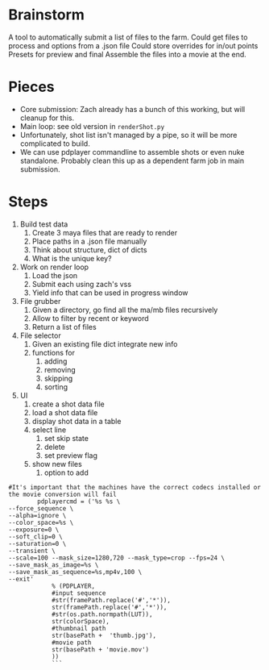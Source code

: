 # Brainstorm

A tool to automatically submit a list of files to the farm.
Could get files to process and options from a .json file
Could store overrides for in/out points
Presets for preview and final
Assemble the files into a movie at the end.

# Pieces

- Core submission: Zach already has a bunch of this working, but will cleanup for this.
- Main loop: see old version in `renderShot.py`
- Unfortunately, shot list isn't managed by a pipe, so it will be more complicated to build.
- We can use pdplayer commandline to assemble shots or even nuke standalone. Probably clean this up as a dependent farm job in main submission.

# Steps
1. Build test data
   1. Create 3 maya files that are ready to render
   2. Place paths in a .json file manually
   3. Think about structure, dict of dicts
   4. What is the unique key?
2. Work on render loop
   1. Load the json
   2. Submit each using zach's vss
   3. Yield info that can be used in progress window
3. File grubber
   1. Given a directory, go find all the ma/mb files recursively
   2. Allow to filter by recent or keyword
   3. Return a list of files
4. File selector
   1. Given an existing file dict integrate new info
   2. functions for
      1. adding
      2. removing
      3. skipping
      4. sorting
5. UI
   1. create a shot data file
   2. load a shot data file
   3. display shot data in a table
   4. select line
      1. set skip state
      2. delete
      3. set preview flag
   5. show new files
      1. option to add




```
#It's important that the machines have the correct codecs installed or the movie conversion will fail
        pdplayercmd = ('%s %s \
--force_sequence \
--alpha=ignore \
--color_space=%s \
--exposure=0 \
--soft_clip=0 \
--saturation=0 \
--transient \
--scale=100 --mask_size=1280,720 --mask_type=crop --fps=24 \
--save_mask_as_image=%s \
--save_mask_as_sequence=%s,mp4v,100 \
--exit'
            % (PDPLAYER,
            #input sequence
            #str(framePath.replace('#','*')),
            str(framePath.replace('#','*')),
            #str(os.path.normpath(LUT)),
            str(colorSpace),
            #thumbnail path
            str(basePath +  'thumb.jpg'),
            #movie path
            str(basePath + 'movie.mov')
            ))        
            ```



